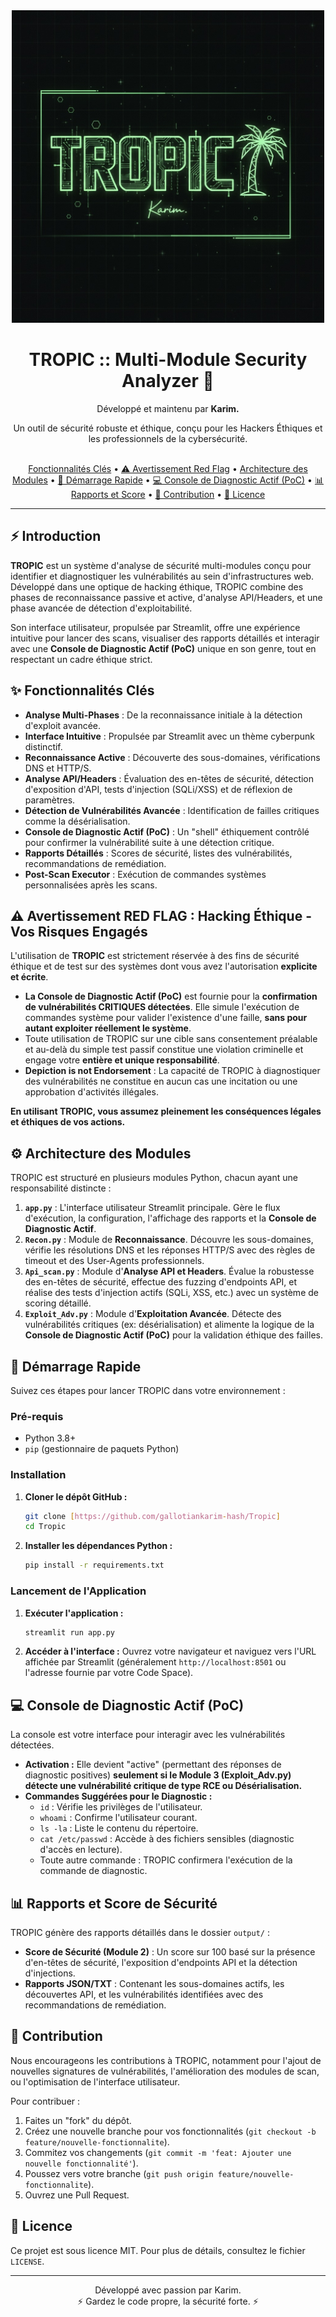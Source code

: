 <div align="center">
  <img src="https://raw.githubusercontent.com/gallotiankarim-hash/Tropic/ce9a0afef78a8cc702c561881b8c09978537c5e0/assets/IMG_3503.jpeg" alt="TROPIC Logo Cyber/Matrix" width="500"/>
  <h1>TROPIC :: Multi-Module Security Analyzer 🌴</h1>
  <p>Développé et maintenu par <b>Karim.</b></p>
  <p>Un outil de sécurité robuste et éthique, conçu pour les Hackers Éthiques et les professionnels de la cybersécurité.</p>
  <br>
  <a href="#fonctionnalités-clés">Fonctionnalités Clés</a> •
  <a href="#avertissement-red-flag">⚠️ Avertissement Red Flag</a> •
  <a href="#architecture-des-modules">Architecture des Modules</a> •
  <a href="#démarrage-rapide">🚀 Démarrage Rapide</a> •
  <a href="#console-de-diagnostic-actif-poc">💻 Console de Diagnostic Actif (PoC)</a> •
  <a href="#rapports-et-score-de-sécurité">📊 Rapports et Score</a> •
  <a href="#contribution">🤝 Contribution</a> •
  <a href="#licence">📄 Licence</a>
</div>

---

## ⚡️ Introduction

**TROPIC** est un système d'analyse de sécurité multi-modules conçu pour identifier et diagnostiquer les vulnérabilités au sein d'infrastructures web. Développé dans une optique de hacking éthique, TROPIC combine des phases de reconnaissance passive et active, d'analyse API/Headers, et une phase avancée de détection d'exploitabilité.

Son interface utilisateur, propulsée par Streamlit, offre une expérience intuitive pour lancer des scans, visualiser des rapports détaillés et interagir avec une **Console de Diagnostic Actif (PoC)** unique en son genre, tout en respectant un cadre éthique strict.

## ✨ Fonctionnalités Clés

* **Analyse Multi-Phases** : De la reconnaissance initiale à la détection d'exploit avancée.
* **Interface Intuitive** : Propulsée par Streamlit avec un thème cyberpunk distinctif.
* **Reconnaissance Active** : Découverte des sous-domaines, vérifications DNS et HTTP/S.
* **Analyse API/Headers** : Évaluation des en-têtes de sécurité, détection d'exposition d'API, tests d'injection (SQLi/XSS) et de réflexion de paramètres.
* **Détection de Vulnérabilités Avancée** : Identification de failles critiques comme la désérialisation.
* **Console de Diagnostic Actif (PoC)** : Un "shell" éthiquement contrôlé pour confirmer la vulnérabilité suite à une détection critique.
* **Rapports Détaillés** : Scores de sécurité, listes des vulnérabilités, recommandations de remédiation.
* **Post-Scan Executor** : Exécution de commandes systèmes personnalisées après les scans.

## ⚠️ Avertissement RED FLAG : Hacking Éthique - Vos Risques Engagés

L'utilisation de **TROPIC** est strictement réservée à des fins de sécurité éthique et de test sur des systèmes dont vous avez l'autorisation **explicite et écrite**.

* **La Console de Diagnostic Actif (PoC)** est fournie pour la **confirmation de vulnérabilités CRITIQUES détectées**. Elle simule l'exécution de commandes système pour valider l'existence d'une faille, **sans pour autant exploiter réellement le système**.
* Toute utilisation de TROPIC sur une cible sans consentement préalable et au-delà du simple test passif constitue une violation criminelle et engage votre **entière et unique responsabilité**.
* **Depiction is not Endorsement** : La capacité de TROPIC à diagnostiquer des vulnérabilités ne constitue en aucun cas une incitation ou une approbation d'activités illégales.

**En utilisant TROPIC, vous assumez pleinement les conséquences légales et éthiques de vos actions.**

## ⚙️ Architecture des Modules

TROPIC est structuré en plusieurs modules Python, chacun ayant une responsabilité distincte :

1.  **`app.py`** : L'interface utilisateur Streamlit principale. Gère le flux d'exécution, la configuration, l'affichage des rapports et la **Console de Diagnostic Actif**.
2.  **`Recon.py`** : Module de **Reconnaissance**. Découvre les sous-domaines, vérifie les résolutions DNS et les réponses HTTP/S avec des règles de timeout et des User-Agents professionnels.
3.  **`Api_scan.py`** : Module d'**Analyse API et Headers**. Évalue la robustesse des en-têtes de sécurité, effectue des fuzzing d'endpoints API, et réalise des tests d'injection actifs (SQLi, XSS, etc.) avec un système de scoring détaillé.
4.  **`Exploit_Adv.py`** : Module d'**Exploitation Avancée**. Détecte des vulnérabilités critiques (ex: désérialisation) et alimente la logique de la **Console de Diagnostic Actif (PoC)** pour la validation éthique des failles.

## 🚀 Démarrage Rapide

Suivez ces étapes pour lancer TROPIC dans votre environnement :

### Pré-requis

* Python 3.8+
* `pip` (gestionnaire de paquets Python)

### Installation

1.  **Cloner le dépôt GitHub :**
    ```bash
    git clone [https://github.com/gallotiankarim-hash/Tropic]
    cd Tropic
    ```
    
2.  **Installer les dépendances Python :**
    ```bash
    pip install -r requirements.txt
    ```

### Lancement de l'Application

1.  **Exécuter l'application :**
    ```bash
    streamlit run app.py
    ```
2.  **Accéder à l'interface :**
    Ouvrez votre navigateur et naviguez vers l'URL affichée par Streamlit (généralement `http://localhost:8501` ou l'adresse fournie par votre Code Space).

## 💻 Console de Diagnostic Actif (PoC)

La console est votre interface pour interagir avec les vulnérabilités détectées.

* **Activation :** Elle devient "active" (permettant des réponses de diagnostic positives) **seulement si le Module 3 (Exploit_Adv.py) détecte une vulnérabilité critique de type RCE ou Désérialisation.**
* **Commandes Suggérées pour le Diagnostic :**
    * `id` : Vérifie les privilèges de l'utilisateur.
    * `whoami` : Confirme l'utilisateur courant.
    * `ls -la` : Liste le contenu du répertoire.
    * `cat /etc/passwd` : Accède à des fichiers sensibles (diagnostic d'accès en lecture).
    * Toute autre commande : TROPIC confirmera l'exécution de la commande de diagnostic.

## 📊 Rapports et Score de Sécurité

TROPIC génère des rapports détaillés dans le dossier `output/` :

* **Score de Sécurité (Module 2)** : Un score sur 100 basé sur la présence d'en-têtes de sécurité, l'exposition d'endpoints API et la détection d'injections.
* **Rapports JSON/TXT** : Contenant les sous-domaines actifs, les découvertes API, et les vulnérabilités identifiées avec des recommandations de remédiation.

## 🤝 Contribution

Nous encourageons les contributions à TROPIC, notamment pour l'ajout de nouvelles signatures de vulnérabilités, l'amélioration des modules de scan, ou l'optimisation de l'interface utilisateur.

Pour contribuer :

1.  Faites un "fork" du dépôt.
2.  Créez une nouvelle branche pour vos fonctionnalités (`git checkout -b feature/nouvelle-fonctionnalite`).
3.  Commitez vos changements (`git commit -m 'feat: Ajouter une nouvelle fonctionnalité'`).
4.  Poussez vers votre branche (`git push origin feature/nouvelle-fonctionnalite`).
5.  Ouvrez une Pull Request.

## 📄 Licence

Ce projet est sous licence MIT. Pour plus de détails, consultez le fichier `LICENSE`.

---

<div align="center">
  <p>Développé avec passion par Karim. <br> ⚡️ Gardez le code propre, la sécurité forte. ⚡️</p>
</div>
